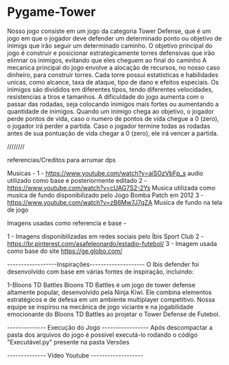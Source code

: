 # Pygame-Tower
Nosso jogo consiste em um jogo da categoria Tower Defense, que é um jogo em que o jogador deve defender um determinado ponto ou objetivo de inimigs que irão seguir um determinado caminho. O objetivo principal do jogo é construir e posicionar estrategicamente torres defensivas que irão elimnar os inimigos, evitando que eles cheguem ao final do caminho
A mecanica principal do jogo envolve a alocação de recursos, no nosso caso dinheiro, para construir torres. Cada torre possui estatisticas e habilidades unicas, como alcance, taxa de ataque, tipo de dano e efeitos especiais.
Os inimigos são divididos em diferentes tipos, tendo diferentes velocidades, resistencias a tiros e tamanhos. 
A dificuldade do jogo aumenta com o passar das rodadas, seja colocando inimigos mais fortes ou aumentando a quantidade de inimigos.
Quando um inimigo chega ao objetivo, o jogador perde pontos de vida, caso o numero de pontos de vida chegue a 0 (zero), o jogador irá perder a partida. Caso o jogador termine todas as rodadas antes de sua pontuação de vida chegar a 0 (zero), ele irá vencer a partida.


////////

referencias/Creditos para arrumar dps

Musicas - 
1 - https://www.youtube.com/watch?v=aiSOzVbFp_s audio utilizado como base e posteriormente editado
2 - https://www.youtube.com/watch?v=cUAG7S2-2Ys Musica utilizada como musica de fundo disponibilizado pelo Jogo Bomba Patch em 2012
3 - https://www.youtube.com/watch?v=zB6Mw7J7qZA Musica de fundo na tela de jogo



Imagens usadas como referencia e base - 

1 - Imagens disponibilizadas em redes sociais pelo Íbis Sport Club
2 - https://br.pinterest.com/asafeleonardo/estadio-futebol/
3 - Imagem usada como base do site https://ge.globo.com/




------------------Inspirações--------------------
O Ibis defender foi desenvolvido com base em várias fontes de inspiração, incluindo:

1-Bloons TD Battles
    Bloons TD Battles é um jogo de tower defense altamente popular, desenvolvido pela Ninja Kiwi. Ele combina elementos estratégicos e de defesa em um ambiente multiplayer competitivo. Nossa equipe se inspirou na mecânica de jogo viciante e na jogabilidade emocionante do Bloons TD Battles ao projetar o Tower Defense de Futebol.

-------------- Execução do Jogo -----------------
Após descompactar a pasta dos arquivos do jogo é possível executá-lo rodando o código "Executável.py" presente na pasta Versões

-------------- Vídeo Youtube -------------------

